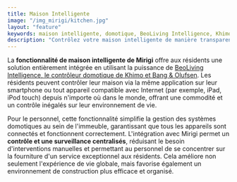 ```yaml
---
title: Maison Intelligente
image: "/img_mirigi/kitchen.jpg"
layout: "feature"
keywords: maison intelligente, domotique, BeoLiving Intelligence, Khimo, Bang & Olufsen, contrôle, commodité
description: "Contrôlez votre maison intelligente de manière transparente via Mirigi."
---
```


La **fonctionnalité de maison intelligente de Mirigi** offre aux résidents une solution entièrement intégrée en utilisant la puissance de [BeoLiving Intelligence, le contrôleur domotique de Khimo et Bang & Olufsen](https://www.khimo.com/#products-bli). Les résidents peuvent contrôler leur maison via la même application sur leur smartphone ou tout appareil compatible avec Internet (par exemple, iPad, iPod touch) depuis n'importe où dans le monde, offrant une commodité et un contrôle inégalés sur leur environnement de vie.

Pour le personnel, cette fonctionnalité simplifie la gestion des systèmes domotiques au sein de l'immeuble, garantissant que tous les appareils sont connectés et fonctionnent correctement. L'intégration avec Mirigi permet un **contrôle et une surveillance centralisés**, réduisant le besoin d'interventions manuelles et permettant au personnel de se concentrer sur la fourniture d'un service exceptionnel aux résidents. Cela améliore non seulement l'expérience de vie globale, mais favorise également un environnement de construction plus efficace et organisé.
